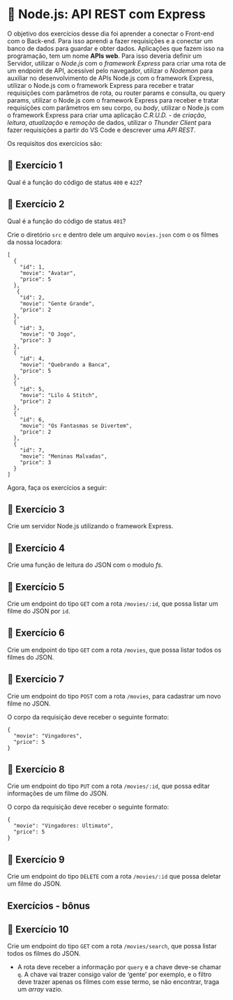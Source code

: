 # :pencil: Node.js: API REST com Express

O objetivo dos exercícios desse dia foi aprender a conectar o Front-end com o Back-end. Para isso aprendi a fazer requisições e a conectar um banco de dados para guardar e obter dados. Aplicações que fazem isso na programação, tem um nome **APIs web**. Para isso deveria definir um Servidor, utilizar o _Node.js_ com o _framework Express_ para criar uma rota de um endpoint de API, acessível pelo navegador, utilizar o _Nodemon_ para auxiliar no desenvolvimento de APIs Node.js com o framework Express, utilizar o Node.js com o framework Express para receber e tratar requisições com parâmetros de rota, ou router params e consulta, ou query params, utilizar o Node.js com o framework Express para receber e tratar requisições com parâmetros em seu corpo, ou _body_, utilizar o Node.js com o framework Express para criar uma aplicação _C.R.U.D._ - de _criação_, _leitura_, _atualização_ e _remoção_ de dados, utilizar o _Thunder Client_ para fazer requisições a partir do VS Code e descrever uma _API REST_.

Os requisitos dos exercícios são:

## 🚀 Exercício 1

Qual é a função do código de status `400` e `422`?

## 🚀 Exercício 2

Qual é a função do código de status `401`?

Crie o diretório `src` e dentro dele um arquivo `movies.json` com o os filmes da nossa locadora:

```
[
  {
    "id": 1,
    "movie": "Avatar",
    "price": 5
  },
   {
    "id": 2,
    "movie": "Gente Grande",
    "price": 2
  },
  {
    "id": 3,
    "movie": "O Jogo",
    "price": 3
  },
  {
    "id": 4,
    "movie": "Quebrando a Banca",
    "price": 5
  },
  {
    "id": 5,
    "movie": "Lilo & Stitch",
    "price": 2
  },
  {
    "id": 6,
    "movie": "Os Fantasmas se Divertem",
    "price": 2
  },
  {
    "id": 7,
    "movie": "Meninas Malvadas",
    "price": 3
  }
]
```

Agora, faça os exercícios a seguir:

## 🚀 Exercício 3

Crie um servidor Node.js utilizando o framework Express.

## 🚀 Exercício 4

Crie uma função de leitura do JSON com o modulo _fs_.

## 🚀 Exercício 5

Crie um endpoint do tipo `GET` com a rota `/movies/:id`, que possa listar um filme do JSON por `id`.

## 🚀 Exercício 6

Crie um endpoint do tipo `GET` com a rota `/movies`, que possa listar todos os filmes do JSON.

## 🚀 Exercício 7

Crie um endpoint do tipo `POST` com a rota `/movies`, para cadastrar um novo filme no JSON.

O corpo da requisição deve receber o seguinte formato:

```
{
  "movie": "Vingadores",
  "price": 5
}
```

## 🚀 Exercício 8

Crie um endpoint do tipo `PUT` com a rota `/movies/:id`, que possa editar informações de um filme do JSON.

O corpo da requisição deve receber o seguinte formato:

```
{
  "movie": "Vingadores: Ultimato",
  "price": 5
}
```

## 🚀 Exercício 9

Crie um endpoint do tipo `DELETE` com a rota `/movies/:id` que possa deletar um filme do JSON.


## Exercícios - bônus

## 🚀 Exercício 10

Crie um endpoint do tipo `GET` com a rota `/movies/search`, que possa listar todos os filmes do JSON.

- A rota deve receber a informação por `query` e a chave deve-se chamar `q`. A chave vai trazer consigo valor de ‘gente’ por exemplo, e o filtro deve trazer apenas os filmes com esse termo, se não encontrar, traga um _array_ vazio.
